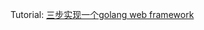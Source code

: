 Tutorial: [三步实现一个golang web framework](https://blog.csdn.net/oqqYuan1234567890/article/details/89293970)